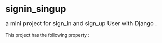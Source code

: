 # signin_singup
<p style="font-size: large">
    a mini project for sign_in and sign_up User with Django .
</p>

<p>
  This project has the following property :
</p>


